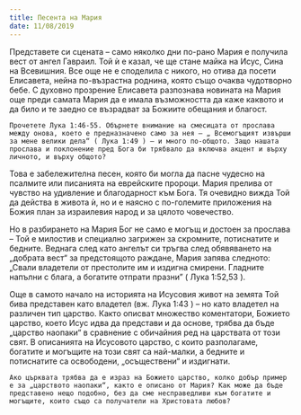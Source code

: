 ```yaml
---
title: Песента на Мария
date: 11/08/2019
---
```


Представете си сцената – само няколко дни по-рано Мария е получила вест от ангел Гавраил. Той ѝ е казал, че ще стане майка на Исус, Сина на Всевишния. Все още не е споделила с никого, но отива да посети Елисавета, нейна по-възрастна роднина, която също очаква чудотворно бебе. С духовно прозрение Елисавета разпознава новината на Мария още преди самата Мария да е имала възможността да каже каквото и да било и те заедно се възрадват за Божиите обещания и благост.

`Прочетете Лука 1:46-55. Обърнете внимание на смесицата от прослава между онова, което е предназначено само за нея – „ Всемогъщият извърши за мене велики дела“ ( Лука 1:49 ) – и много по-общото. Защо нашата прослава и поклонение пред Бога би трябвало да включва акцент и върху личното, и върху общото?`

Това е забележителна песен, която би могла да пасне чудесно на псалмите или писанията на еврейските пророци. Мария прелива от чувство на удивление и благодарност към Бога. Тя очевидно вижда Той да действа в живота ѝ, но и е наясно с по-големите приложения на Божия план за израилевия народ и за цялото човечество.

Но в разбирането на Мария Бог не само е могъщ и достоен за прослава – Той е милостив и специално загрижен за скромните, потиснатите и бедните. Веднага след като ангелът си тръгва след обявяването на „добрата вест“ за предстоящото раждане, Мария запява следното: „Свали владетели от престолите им и издигна смирени. Гладните напълни с блага, а богатите отпрати празни” ( Лука 1:52,53 ).

Още в самото начало на историята на Исусовия живот на земята Той бива представен като владетел (вж. Лука 1:43 ) – но като владетел на различен тип царство. Както описват множество коментатори, Божието царство, което Исус идва да представи и да основе, трябва да бъде „царство наопаки“ в сравнение с обичайния ред на царствата от този свят. В описанията на Исусовото царство, с които разполагаме, богатите и могъщите на този свят са най-малки, а бедните и потиснатите са освободени, „осъществени“ и издигнати.

`Ако църквата трябва да е израз на Божието царство, колко добър пример е за „царството наопаки“, както е описано от Мария? Как може да бъде представено нещо подобно, без да сме несправедливи към богатите и могъщите, които също са получатели на Христовата любов?`